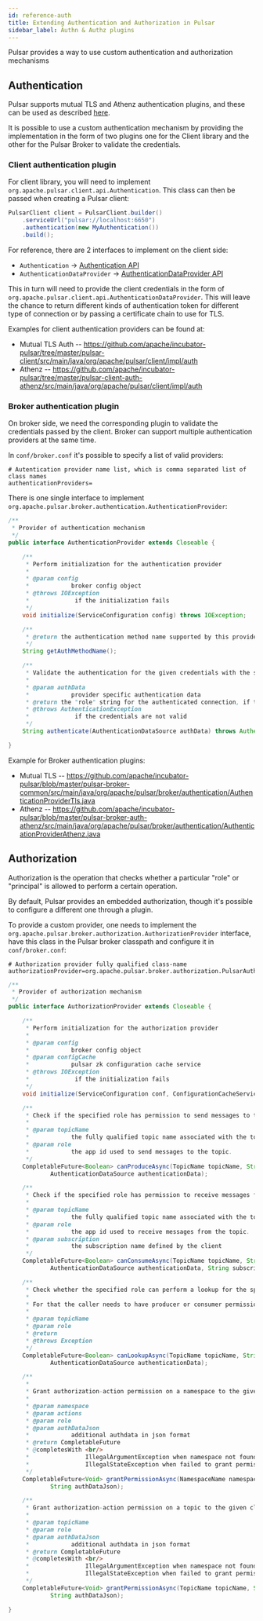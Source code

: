 ```yaml
---
id: reference-auth
title: Extending Authentication and Authorization in Pulsar
sidebar_label: Authn & Authz plugins
---
```


Pulsar provides a way to use custom authentication and authorization mechanisms

## Authentication

Pulsar supports mutual TLS and Athenz authentication plugins, and these can be used as described
[here](security-overview.md).

It is possible to use a custom authentication mechanism by providing the implementation in the
form of two plugins one for the Client library and the other for the Pulsar Broker to validate
the credentials.

### Client authentication plugin

For client library, you will need to implement `org.apache.pulsar.client.api.Authentication`. This class can then be passed
when creating a Pulsar client:

```java
PulsarClient client = PulsarClient.builder()
    .serviceUrl("pulsar://localhost:6650")
    .authentication(new MyAuthentication())
    .build();
```

For reference, there are 2 interfaces to implement on the client side:
 * `Authentication` -> [Authentication API](http://pulsar.apache.org/api/client/org/apache/pulsar/client/api/Authentication.html)
 * `AuthenticationDataProvider` -> [AuthenticationDataProvider API](http://pulsar.apache.org/api/client/org/apache/pulsar/client/api/AuthenticationDataProvider.html)


This in turn will need to provide the client credentials in the form of `org.apache.pulsar.client.api.AuthenticationDataProvider`. This will leave
the chance to return different kinds of authentication token for different
type of connection or by passing a certificate chain to use for TLS.


Examples for client authentication providers can be found at:

 * Mutual TLS Auth -- https://github.com/apache/incubator-pulsar/tree/master/pulsar-client/src/main/java/org/apache/pulsar/client/impl/auth
 * Athenz -- https://github.com/apache/incubator-pulsar/tree/master/pulsar-client-auth-athenz/src/main/java/org/apache/pulsar/client/impl/auth

### Broker authentication plugin

On broker side, we need the corresponding plugin to validate the credentials
passed by the client. Broker can support multiple authentication providers
at the same time.

In `conf/broker.conf` it's possible to specify a list of valid providers:

```properties
# Autentication provider name list, which is comma separated list of class names
authenticationProviders=
```

There is one single interface to implement `org.apache.pulsar.broker.authentication.AuthenticationProvider`:

```java
/**
 * Provider of authentication mechanism
 */
public interface AuthenticationProvider extends Closeable {

    /**
     * Perform initialization for the authentication provider
     *
     * @param config
     *            broker config object
     * @throws IOException
     *             if the initialization fails
     */
    void initialize(ServiceConfiguration config) throws IOException;

    /**
     * @return the authentication method name supported by this provider
     */
    String getAuthMethodName();

    /**
     * Validate the authentication for the given credentials with the specified authentication data
     *
     * @param authData
     *            provider specific authentication data
     * @return the "role" string for the authenticated connection, if the authentication was successful
     * @throws AuthenticationException
     *             if the credentials are not valid
     */
    String authenticate(AuthenticationDataSource authData) throws AuthenticationException;

}
```

Example for Broker authentication plugins:

 * Mutual TLS -- https://github.com/apache/incubator-pulsar/blob/master/pulsar-broker-common/src/main/java/org/apache/pulsar/broker/authentication/AuthenticationProviderTls.java
 * Athenz -- https://github.com/apache/incubator-pulsar/blob/master/pulsar-broker-auth-athenz/src/main/java/org/apache/pulsar/broker/authentication/AuthenticationProviderAthenz.java

## Authorization

Authorization is the operation that checks whether a particular "role" or "principal" is
allowed to perform a certain operation.

By default, Pulsar provides an embedded authorization, though it's possible to
configure a different one through a plugin.

To provide a custom provider, one needs to implement the
 `org.apache.pulsar.broker.authorization.AuthorizationProvider` interface, have this class in the
 Pulsar broker classpath and configure it in `conf/broker.conf`:

 ```properties
 # Authorization provider fully qualified class-name
 authorizationProvider=org.apache.pulsar.broker.authorization.PulsarAuthorizationProvider
 ```

```java
/**
 * Provider of authorization mechanism
 */
public interface AuthorizationProvider extends Closeable {

    /**
     * Perform initialization for the authorization provider
     *
     * @param config
     *            broker config object
     * @param configCache
     *            pulsar zk configuration cache service
     * @throws IOException
     *             if the initialization fails
     */
    void initialize(ServiceConfiguration conf, ConfigurationCacheService configCache) throws IOException;

    /**
     * Check if the specified role has permission to send messages to the specified fully qualified topic name.
     *
     * @param topicName
     *            the fully qualified topic name associated with the topic.
     * @param role
     *            the app id used to send messages to the topic.
     */
    CompletableFuture<Boolean> canProduceAsync(TopicName topicName, String role,
            AuthenticationDataSource authenticationData);

    /**
     * Check if the specified role has permission to receive messages from the specified fully qualified topic name.
     *
     * @param topicName
     *            the fully qualified topic name associated with the topic.
     * @param role
     *            the app id used to receive messages from the topic.
     * @param subscription
     *            the subscription name defined by the client
     */
    CompletableFuture<Boolean> canConsumeAsync(TopicName topicName, String role,
            AuthenticationDataSource authenticationData, String subscription);

    /**
     * Check whether the specified role can perform a lookup for the specified topic.
     *
     * For that the caller needs to have producer or consumer permission.
     *
     * @param topicName
     * @param role
     * @return
     * @throws Exception
     */
    CompletableFuture<Boolean> canLookupAsync(TopicName topicName, String role,
            AuthenticationDataSource authenticationData);

    /**
     *
     * Grant authorization-action permission on a namespace to the given client
     *
     * @param namespace
     * @param actions
     * @param role
     * @param authDataJson
     *            additional authdata in json format
     * @return CompletableFuture
     * @completesWith <br/>
     *                IllegalArgumentException when namespace not found<br/>
     *                IllegalStateException when failed to grant permission
     */
    CompletableFuture<Void> grantPermissionAsync(NamespaceName namespace, Set<AuthAction> actions, String role,
            String authDataJson);

    /**
     * Grant authorization-action permission on a topic to the given client
     *
     * @param topicName
     * @param role
     * @param authDataJson
     *            additional authdata in json format
     * @return CompletableFuture
     * @completesWith <br/>
     *                IllegalArgumentException when namespace not found<br/>
     *                IllegalStateException when failed to grant permission
     */
    CompletableFuture<Void> grantPermissionAsync(TopicName topicName, Set<AuthAction> actions, String role,
            String authDataJson);

}

```
